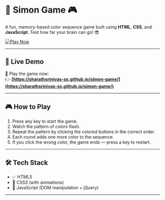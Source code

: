 # 🧠 Simon Game 🎮

A fun, memory-based color sequence game built using **HTML**, **CSS**, and **JavaScript**. Test how far your brain can go! 😎

[![Play Now](https://img.shields.io/badge/Play%20Now-Simon%20Game-blue?style=for-the-badge)](https://sharathsrinivas-ss.github.io/simon-game/)

---

## 🚀 Live Demo

🎯 Play the game now:  
👉 **[https://sharathsrinivas-ss.github.io/simon-game/](https://sharathsrinivas-ss.github.io/simon-game/)**

---

## 🎮 How to Play

1. Press any key to start the game.
2. Watch the pattern of colors flash.
3. Repeat the pattern by clicking the colored buttons in the correct order.
4. Each round adds one more color to the sequence.
5. If you click the wrong color, the game ends — press a key to restart.

---

## 🛠️ Tech Stack

- ✅ HTML5
- 🎨 CSS3 (with animations)
- 🔮 JavaScript (DOM manipulation + jQuery)


---



